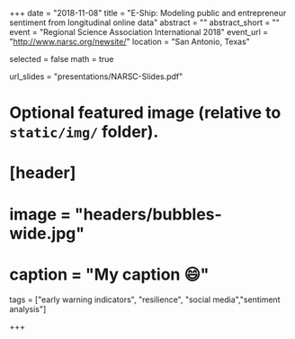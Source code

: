 +++
date = "2018-11-08"
title = "E-Ship: Modeling public and entrepreneur sentiment from longitudinal online data"
abstract = ""
abstract_short = ""
event = "Regional Science Association International 2018"
event_url = "http://www.narsc.org/newsite/"
location = "San Antonio, Texas"

selected = false
math = true

url_slides = "presentations/NARSC-Slides.pdf"

# Optional featured image (relative to `static/img/` folder).
# [header]
# image = "headers/bubbles-wide.jpg"
# caption = "My caption :smile:"

tags = ["early warning indicators", "resilience", "social media","sentiment analysis"]


+++

<script async class="speakerdeck-embed" data-id="bfb875d25796447da2631538194a76ef" data-ratio="1.77777777777778" src="//speakerdeck.com/assets/embed.js"></script>
